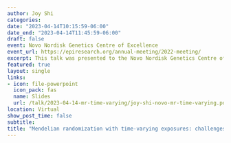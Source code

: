 ```yaml
---
author: Joy Shi
categories:
date: "2023-04-14T10:15:59-06:00"
date_end: "2023-04-14T11:45:59-06:00"
draft: false
event: Novo Nordisk Genetics Centre of Excellence
event_url: https://epiresearch.org/annual-meeting/2022-meeting/
excerpt: This talk was presented to the Novo Nordisk Genetics Centre of Excellence.
featured: true
layout: single
links:
- icon: file-powerpoint
  icon_pack: fas
  name: Slides
  url: /talk/2023-04-14-mr-time-varying/joy-shi-novo-mr-time-varying.pdf
location: Virtual
show_post_time: false
subtitle: 
title: "Mendelian randomization with time-varying exposures: challenges in timing, estimation and interpretation"
---
```

